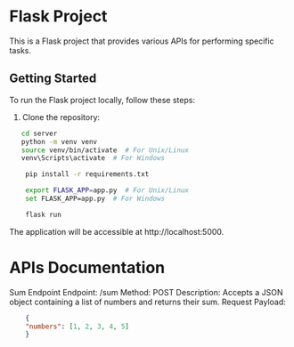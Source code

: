 # Flask Project

This is a Flask project that provides various APIs for performing specific tasks.

## Getting Started

To run the Flask project locally, follow these steps:

1. Clone the repository:

```bash
   cd server
   python -m venv venv
   source venv/bin/activate  # For Unix/Linux
   venv\Scripts\activate  # For Windows
```

``` bash
    pip install -r requirements.txt
```

```bash
    export FLASK_APP=app.py  # For Unix/Linux
    set FLASK_APP=app.py  # For Windows
```

```bash
    flask run
```

The application will be accessible at http://localhost:5000.

# APIs Documentation
Sum Endpoint
Endpoint: /sum
Method: POST
Description: Accepts a JSON object containing a list of numbers and returns their sum.
Request Payload:

```json
    {
    "numbers": [1, 2, 3, 4, 5]
    }
```